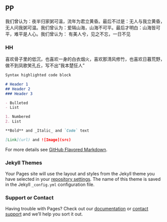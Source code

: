 ##  PP
我们曾认为：夜半归家粥可温，流年为君立黄昏。最后不过是：无人与我立黄昏，无人问我粥可温。我们曾认为：爱隔山海，山海不可平。最后才明白：山海皆可平，难平是人心。我们曾认为： 有美人兮，见之不忘，一日不见
### HH
喜欢骨子里的低沉，也喜欢一身的白衣烟火，喜欢那清风修竹，也喜欢日暮荒野，做不到凤歌笑孔丘，写不出“我本楚狂人”
```markdown
Syntax highlighted code block

# Header 1
## Header 2
### Header 3

- Bulleted
- List

1. Numbered
2. List

**Bold** and _Italic_ and `Code` text

[Link](url) and ![Image](src)
```

For more details see [GitHub Flavored Markdown](https://guides.github.com/features/mastering-markdown/).

### Jekyll Themes

Your Pages site will use the layout and styles from the Jekyll theme you have selected in your [repository settings](https://github.com/sorryTest/myH5/settings). The name of this theme is saved in the Jekyll `_config.yml` configuration file.

### Support or Contact

Having trouble with Pages? Check out our [documentation](https://docs.github.com/categories/github-pages-basics/) or [contact support](https://github.com/contact) and we’ll help you sort it out.

